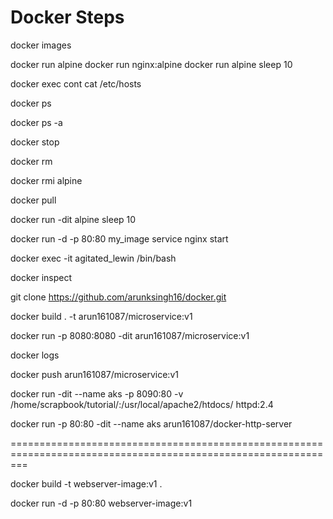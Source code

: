 # Docker Steps

docker images

docker run alpine 
docker run nginx:alpine
docker run alpine sleep 10

docker exec cont cat /etc/hosts

docker ps

docker ps -a

docker stop

docker rm 

docker rmi alpine

docker pull

docker run -dit alpine sleep 10

docker run -d -p 80:80 my_image service nginx start

docker exec -it agitated_lewin /bin/bash

docker inspect 

git clone https://github.com/arunksingh16/docker.git

docker build . -t arun161087/microservice:v1

docker run -p 8080:8080 -dit arun161087/microservice:v1

docker logs

docker push arun161087/microservice:v1

docker run -dit --name aks -p 8090:80 -v /home/scrapbook/tutorial/:/usr/local/apache2/htdocs/ httpd:2.4

docker run -p 80:80 -dit --name aks arun161087/docker-http-server


===============================================================================================================

docker build -t webserver-image:v1 .


docker run -d -p 80:80 webserver-image:v1
